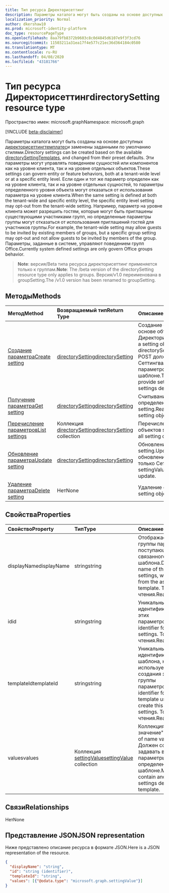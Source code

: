 ```yaml
---
title: Тип ресурса Директорисеттинг
description: Параметры каталога могут быть созданы на основе доступных Директорисеттингтемплатес и заменены заданными по умолчанию стилями.
localization_priority: Normal
author: dkershaw10
ms.prod: microsoft-identity-platform
doc_type: resourcePageType
ms.openlocfilehash: 8aa79fb8372b9603c8c0d4845d6107e9f3f3cd76
ms.sourcegitcommit: 11503211a31ea17f4e577c21ec36d364184c0580
ms.translationtype: MT
ms.contentlocale: ru-RU
ms.lasthandoff: 04/08/2020
ms.locfileid: "43181766"
---
```

# <a name="directorysetting-resource-type"></a><span data-ttu-id="d38b2-103">Тип ресурса Директорисеттинг</span><span class="sxs-lookup"><span data-stu-id="d38b2-103">directorySetting resource type</span></span>

<span data-ttu-id="d38b2-104">Пространство имен: microsoft.graph</span><span class="sxs-lookup"><span data-stu-id="d38b2-104">Namespace: microsoft.graph</span></span>

[!INCLUDE [beta-disclaimer](../../includes/beta-disclaimer.md)]

<span data-ttu-id="d38b2-105">Параметры каталога могут быть созданы на основе доступных [директорисеттингтемплатес](directorysettingtemplate.md)и заменены заданными по умолчанию стилями.</span><span class="sxs-lookup"><span data-stu-id="d38b2-105">Directory settings can be created based on the available [directorySettingTemplates](directorysettingtemplate.md), and changed from their preset defaults.</span></span> <span data-ttu-id="d38b2-106">Эти параметры могут управлять поведением сущностей или компонентов как на уровне клиента, так и на уровне отдельных объектов.</span><span class="sxs-lookup"><span data-stu-id="d38b2-106">These settings can govern entity or feature behaviors, both at a tenant-wide level or at a specific entity level.</span></span> <span data-ttu-id="d38b2-107">Если один и тот же параметр определен как на уровне клиента, так и на уровне отдельных сущностей, то параметры определенного уровня объекта могут отказаться от использования параметра на уровне клиента.</span><span class="sxs-lookup"><span data-stu-id="d38b2-107">When the same setting is defined at both the tenant-wide and specific entity level, the specific entity level setting may opt-out from the tenant-wide setting.</span></span>  <span data-ttu-id="d38b2-108">Например, параметр на уровне клиента может разрешить гостям, которые могут быть приглашены существующими участниками групп, но определенные параметры группы могут отказаться от использования приглашений гостей для участников группы.</span><span class="sxs-lookup"><span data-stu-id="d38b2-108">For example, the tenant-wide setting may allow guests to be invited by existing members of groups, but a specific group setting may opt-out and not allow guests to be invited by members of the group.</span></span> <span data-ttu-id="d38b2-109">Параметры, заданные в системе, управляют поведением групп Office.</span><span class="sxs-lookup"><span data-stu-id="d38b2-109">Currently system defined settings are only govern Office groups behavior.</span></span>

> <span data-ttu-id="d38b2-110">**Note**: версия/Beta типа ресурса директорисеттинг применяется только к группам.</span><span class="sxs-lookup"><span data-stu-id="d38b2-110">**Note**: The /beta version of the directorySetting resource type only applies to groups.</span></span> <span data-ttu-id="d38b2-111">Версия/v1.0 переименована в groupSetting.</span><span class="sxs-lookup"><span data-stu-id="d38b2-111">The /v1.0 version has been renamed to groupSetting.</span></span>

## <a name="methods"></a><span data-ttu-id="d38b2-112">Методы</span><span class="sxs-lookup"><span data-stu-id="d38b2-112">Methods</span></span>

| <span data-ttu-id="d38b2-113">Метод</span><span class="sxs-lookup"><span data-stu-id="d38b2-113">Method</span></span>           | <span data-ttu-id="d38b2-114">Возвращаемый тип</span><span class="sxs-lookup"><span data-stu-id="d38b2-114">Return Type</span></span>    |<span data-ttu-id="d38b2-115">Описание</span><span class="sxs-lookup"><span data-stu-id="d38b2-115">Description</span></span>|
|:---------------|:--------|:----------|
|[<span data-ttu-id="d38b2-116">Создание параметра</span><span class="sxs-lookup"><span data-stu-id="d38b2-116">Create setting</span></span>](../api/directorysetting-post-settings.md) | [<span data-ttu-id="d38b2-117">directorySetting</span><span class="sxs-lookup"><span data-stu-id="d38b2-117">directorySetting</span></span>](directorysetting.md) |<span data-ttu-id="d38b2-118">Создание объекта Setting на основе объекта Директорисеттингтемплате.</span><span class="sxs-lookup"><span data-stu-id="d38b2-118">Create a setting object based on a directorySettingTemplate.</span></span> <span data-ttu-id="d38b2-119">Запрос POST должен предоставлять Сеттингвалуес для всех параметров, определенных в шаблоне.</span><span class="sxs-lookup"><span data-stu-id="d38b2-119">The POST request must provide settingValues for all the settings defined in the template.</span></span>|
|[<span data-ttu-id="d38b2-120">Получение параметра</span><span class="sxs-lookup"><span data-stu-id="d38b2-120">Get setting</span></span>](../api/directorysetting-get.md) | [<span data-ttu-id="d38b2-121">directorySetting</span><span class="sxs-lookup"><span data-stu-id="d38b2-121">directorySetting</span></span>](directorysetting.md) |<span data-ttu-id="d38b2-122">Считывание свойств определенного объекта setting.</span><span class="sxs-lookup"><span data-stu-id="d38b2-122">Read properties of a specific setting object.</span></span>|
|[<span data-ttu-id="d38b2-123">Перечисление параметров</span><span class="sxs-lookup"><span data-stu-id="d38b2-123">List settings</span></span>](../api/directorysetting-list.md) | <span data-ttu-id="d38b2-124">Коллекция [directorySetting](directorysetting.md)</span><span class="sxs-lookup"><span data-stu-id="d38b2-124">[directorySetting](directorysetting.md) collection</span></span> |<span data-ttu-id="d38b2-125">Перечисление свойств всех объектов setting.</span><span class="sxs-lookup"><span data-stu-id="d38b2-125">List properties of all setting objects.</span></span>|
|[<span data-ttu-id="d38b2-126">Обновление параметра</span><span class="sxs-lookup"><span data-stu-id="d38b2-126">Update setting</span></span>](../api/directorysetting-update.md) | [<span data-ttu-id="d38b2-127">directorySetting</span><span class="sxs-lookup"><span data-stu-id="d38b2-127">directorySetting</span></span>](directorysetting.md)  |<span data-ttu-id="d38b2-128">Обновление объекта setting.</span><span class="sxs-lookup"><span data-stu-id="d38b2-128">Update a setting object.</span></span> <span data-ttu-id="d38b2-129">В обновлении можно изменить только Сеттингвалуес.</span><span class="sxs-lookup"><span data-stu-id="d38b2-129">Only settingValues can be changed in an update.</span></span>|
|[<span data-ttu-id="d38b2-130">Удаление параметра</span><span class="sxs-lookup"><span data-stu-id="d38b2-130">Delete setting</span></span>](../api/directorysetting-delete.md) | <span data-ttu-id="d38b2-131">Нет</span><span class="sxs-lookup"><span data-stu-id="d38b2-131">None</span></span> |<span data-ttu-id="d38b2-132">Удаление объекта setting.</span><span class="sxs-lookup"><span data-stu-id="d38b2-132">Delete a setting object.</span></span> |

## <a name="properties"></a><span data-ttu-id="d38b2-133">Свойства</span><span class="sxs-lookup"><span data-stu-id="d38b2-133">Properties</span></span>
| <span data-ttu-id="d38b2-134">Свойство</span><span class="sxs-lookup"><span data-stu-id="d38b2-134">Property</span></span>     | <span data-ttu-id="d38b2-135">Тип</span><span class="sxs-lookup"><span data-stu-id="d38b2-135">Type</span></span>   |<span data-ttu-id="d38b2-136">Описание</span><span class="sxs-lookup"><span data-stu-id="d38b2-136">Description</span></span>|
|:---------------|:--------|:----------|
|<span data-ttu-id="d38b2-137">displayName</span><span class="sxs-lookup"><span data-stu-id="d38b2-137">displayName</span></span>|<span data-ttu-id="d38b2-138">string</span><span class="sxs-lookup"><span data-stu-id="d38b2-138">string</span></span>|<span data-ttu-id="d38b2-139">Отображаемое имя группы параметров, поступающих из связанного шаблона.</span><span class="sxs-lookup"><span data-stu-id="d38b2-139">Display name of this group of settings, which comes from the associated template.</span></span> <span data-ttu-id="d38b2-140">Только для чтения.</span><span class="sxs-lookup"><span data-stu-id="d38b2-140">Read-only.</span></span>|
|<span data-ttu-id="d38b2-141">id</span><span class="sxs-lookup"><span data-stu-id="d38b2-141">id</span></span>|<span data-ttu-id="d38b2-142">string</span><span class="sxs-lookup"><span data-stu-id="d38b2-142">string</span></span>| <span data-ttu-id="d38b2-143">Уникальный идентификатор для этих параметров.</span><span class="sxs-lookup"><span data-stu-id="d38b2-143">Unique identifier for these settings.</span></span> <span data-ttu-id="d38b2-144">Только для чтения.</span><span class="sxs-lookup"><span data-stu-id="d38b2-144">Read-only.</span></span>|
|<span data-ttu-id="d38b2-145">templateId</span><span class="sxs-lookup"><span data-stu-id="d38b2-145">templateId</span></span>|<span data-ttu-id="d38b2-146">string</span><span class="sxs-lookup"><span data-stu-id="d38b2-146">string</span></span>| <span data-ttu-id="d38b2-147">Уникальный идентификатор шаблона, который используется для создания этой группы параметров.</span><span class="sxs-lookup"><span data-stu-id="d38b2-147">Unique identifier for the template used to create this group of settings.</span></span> <span data-ttu-id="d38b2-148">Только для чтения.</span><span class="sxs-lookup"><span data-stu-id="d38b2-148">Read-only.</span></span>|
|<span data-ttu-id="d38b2-149">values</span><span class="sxs-lookup"><span data-stu-id="d38b2-149">values</span></span>|<span data-ttu-id="d38b2-150">Коллекция [settingValue](settingvalue.md)</span><span class="sxs-lookup"><span data-stu-id="d38b2-150">[settingValue](settingvalue.md) collection</span></span>| <span data-ttu-id="d38b2-151">Коллекция пар "имя-значение".</span><span class="sxs-lookup"><span data-stu-id="d38b2-151">Collection of name value pairs.</span></span> <span data-ttu-id="d38b2-152">Должен содержать и задавать все параметры, определенные в шаблоне.</span><span class="sxs-lookup"><span data-stu-id="d38b2-152">Must contain and set all the settings defined in the template.</span></span>|

## <a name="relationships"></a><span data-ttu-id="d38b2-153">Связи</span><span class="sxs-lookup"><span data-stu-id="d38b2-153">Relationships</span></span>
<span data-ttu-id="d38b2-154">Нет</span><span class="sxs-lookup"><span data-stu-id="d38b2-154">None</span></span>


## <a name="json-representation"></a><span data-ttu-id="d38b2-155">Представление JSON</span><span class="sxs-lookup"><span data-stu-id="d38b2-155">JSON representation</span></span>

<span data-ttu-id="d38b2-156">Ниже представлено описание ресурса в формате JSON.</span><span class="sxs-lookup"><span data-stu-id="d38b2-156">Here is a JSON representation of the resource.</span></span>

<!-- {
  "blockType": "resource",
  "optionalProperties": [

  ],
  "@odata.type": "microsoft.graph.directorySetting"
}-->

```json
{
  "displayName": "string",
  "id": "string (identifier)",
  "templateId": "string",
  "values": [{"@odata.type": "microsoft.graph.settingValue"}]
}

```

<!-- uuid: 8fcb5dbc-d5aa-4681-8e31-b001d5168d79
2015-10-25 14:57:30 UTC -->
<!--
{
  "type": "#page.annotation",
  "description": "directorySetting resource",
  "keywords": "",
  "section": "documentation",
  "tocPath": "",
  "suppressions": []
}
-->
